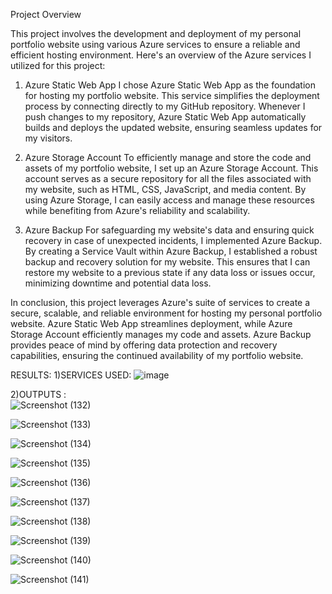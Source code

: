 Project Overview

This project involves the development and deployment of my personal portfolio website using various Azure services to ensure a reliable and efficient hosting environment.
Here's an overview of the Azure services I utilized for this project:

1. Azure Static Web App
I chose Azure Static Web App as the foundation for hosting my portfolio website. This service simplifies the deployment process by connecting directly to my GitHub repository.
Whenever I push changes to my repository, Azure Static Web App automatically builds and deploys the updated website, ensuring seamless updates for my visitors.

3. Azure Storage Account
To efficiently manage and store the code and assets of my portfolio website, I set up an Azure Storage Account. This account serves as a secure repository for all the files associated
with my website, such as HTML, CSS, JavaScript, and media content. By using Azure Storage, I can easily access and manage these resources while benefiting from Azure's reliability and scalability.

5. Azure Backup
For safeguarding my website's data and ensuring quick recovery in case of unexpected incidents, I implemented Azure Backup. By creating a Service Vault within Azure Backup,
 I established a robust backup and recovery solution for my website. This ensures that I can restore my website to a previous state if any data loss or issues occur, minimizing downtime and potential data loss.

In conclusion, this project leverages Azure's suite of services to create a secure, scalable, and reliable environment for hosting my personal portfolio website. Azure Static Web App 
streamlines deployment, while Azure Storage Account efficiently manages my code and assets. Azure Backup provides peace of mind by offering data protection and recovery capabilities, 
ensuring the continued availability of my portfolio website.

RESULTS: 
     1)SERVICES USED: 
       ![image](https://github.com/ghostrider45/Microsoft-internship/assets/98375431/985bb0b3-9c87-496e-b072-782c1a4b0e84)

    
   2)OUTPUTS :    
   ![Screenshot (132)](https://github.com/ghostrider45/Microsoft-internship/assets/98375431/637571ca-cab5-45cf-a0c5-8bf11df40114)
      
   ![Screenshot (133)](https://github.com/ghostrider45/Microsoft-internship/assets/98375431/f7d2de9e-fd96-4ea4-a129-83832174bfc3)
      
   ![Screenshot (134)](https://github.com/ghostrider45/Microsoft-internship/assets/98375431/447d5c3d-7c62-4ecd-bd96-18bd2cbdf7b5)
      
   ![Screenshot (135)](https://github.com/ghostrider45/Microsoft-internship/assets/98375431/6c6f5ef1-596a-4437-b9e1-f9ca96165041)
      
   ![Screenshot (136)](https://github.com/ghostrider45/Microsoft-internship/assets/98375431/5fb81eb0-b532-4cbe-b274-edf78c2743fa)
      
   ![Screenshot (137)](https://github.com/ghostrider45/Microsoft-internship/assets/98375431/403676bf-7e40-4cb0-92cb-689a1b2a795a)
      
   ![Screenshot (138)](https://github.com/ghostrider45/Microsoft-internship/assets/98375431/7e46f14a-dd08-47af-94e9-273abc639eff)
      
   ![Screenshot (139)](https://github.com/ghostrider45/Microsoft-internship/assets/98375431/78b0d96d-f8e0-4f82-a5a0-1f5cbe22ea13)
      
   ![Screenshot (140)](https://github.com/ghostrider45/Microsoft-internship/assets/98375431/9fe711aa-ab95-4199-90b5-493afda5e647)
      
   ![Screenshot (141)](https://github.com/ghostrider45/Microsoft-internship/assets/98375431/de4d30fc-d8e6-4386-b0d8-ccb3c54b9723)
      

     
       


